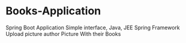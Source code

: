 # Books-Application
Spring Boot Application
Simple interface,
Java, JEE
Spring Framework
Upload picture
author Picture With their Books
